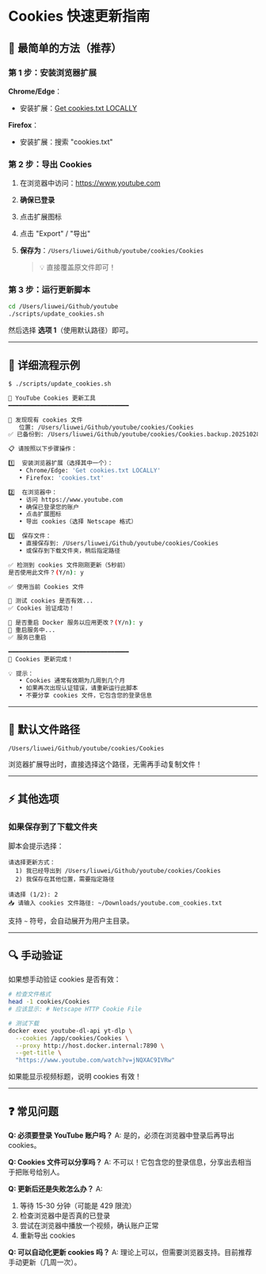 # Cookies 快速更新指南

## 🚀 最简单的方法（推荐）

### 第 1 步：安装浏览器扩展

**Chrome/Edge**：
- 安装扩展：[Get cookies.txt LOCALLY](https://chrome.google.com/webstore/detail/get-cookiestxt-locally/cclelndahbckbenkjhflpdbgdldlbecc)

**Firefox**：
- 安装扩展：搜索 "cookies.txt"

### 第 2 步：导出 Cookies

1. 在浏览器中访问：https://www.youtube.com
2. **确保已登录**
3. 点击扩展图标
4. 点击 "Export" / "导出"
5. **保存为**：`/Users/liuwei/Github/youtube/cookies/Cookies`

   > 💡 直接覆盖原文件即可！

### 第 3 步：运行更新脚本

```bash
cd /Users/liuwei/Github/youtube
./scripts/update_cookies.sh
```

然后选择 **选项 1**（使用默认路径）即可。

---

## 📝 详细流程示例

```bash
$ ./scripts/update_cookies.sh

🔧 YouTube Cookies 更新工具
━━━━━━━━━━━━━━━━━━━━━━━━━━━━━━━━━━

📁 发现现有 cookies 文件
   位置: /Users/liuwei/Github/youtube/cookies/Cookies
✅ 已备份到: /Users/liuwei/Github/youtube/cookies/Cookies.backup.20251028_220000

📋 请按照以下步骤操作：

1️⃣  安装浏览器扩展（选择其中一个）：
   • Chrome/Edge: 'Get cookies.txt LOCALLY'
   • Firefox: 'cookies.txt'

2️⃣  在浏览器中：
   • 访问 https://www.youtube.com
   • 确保已登录您的账户
   • 点击扩展图标
   • 导出 cookies（选择 Netscape 格式）

3️⃣  保存文件：
   • 直接保存到: /Users/liuwei/Github/youtube/cookies/Cookies
   • 或保存到下载文件夹，稍后指定路径

✅ 检测到 cookies 文件刚刚更新（5秒前）
是否使用此文件？(Y/n): y

✅ 使用当前 Cookies 文件

🧪 测试 cookies 是否有效...
✅ Cookies 验证成功！

🔄 是否重启 Docker 服务以应用更改？(Y/n): y
🔄 重启服务中...
✅ 服务已重启

━━━━━━━━━━━━━━━━━━━━━━━━━━━━━━━━━━
🎉 Cookies 更新完成！

💡 提示：
   • Cookies 通常有效期为几周到几个月
   • 如果再次出现认证错误，请重新运行此脚本
   • 不要分享 cookies 文件，它包含您的登录信息
```

---

## 🎯 默认文件路径

```
/Users/liuwei/Github/youtube/cookies/Cookies
```

浏览器扩展导出时，直接选择这个路径，无需再手动复制文件！

---

## ⚡ 其他选项

### 如果保存到了下载文件夹

脚本会提示选择：

```
请选择更新方式：
  1) 我已经导出到 /Users/liuwei/Github/youtube/cookies/Cookies
  2) 我保存在其他位置，需要指定路径

请选择 (1/2): 2
📥 请输入 cookies 文件路径: ~/Downloads/youtube.com_cookies.txt
```

支持 `~` 符号，会自动展开为用户主目录。

---

## 🔍 手动验证

如果想手动验证 cookies 是否有效：

```bash
# 检查文件格式
head -1 cookies/Cookies
# 应该显示: # Netscape HTTP Cookie File

# 测试下载
docker exec youtube-dl-api yt-dlp \
  --cookies /app/cookies/Cookies \
  --proxy http://host.docker.internal:7890 \
  --get-title \
  "https://www.youtube.com/watch?v=jNQXAC9IVRw"
```

如果能显示视频标题，说明 cookies 有效！

---

## ❓ 常见问题

**Q: 必须要登录 YouTube 账户吗？**
A: 是的，必须在浏览器中登录后再导出 cookies。

**Q: Cookies 文件可以分享吗？**
A: 不可以！它包含您的登录信息，分享出去相当于把账号给别人。

**Q: 更新后还是失败怎么办？**
A: 
1. 等待 15-30 分钟（可能是 429 限流）
2. 检查浏览器中是否真的已登录
3. 尝试在浏览器中播放一个视频，确认账户正常
4. 重新导出 cookies

**Q: 可以自动化更新 cookies 吗？**
A: 理论上可以，但需要浏览器支持。目前推荐手动更新（几周一次）。

